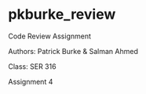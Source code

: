 # pkburke_review
Code Review Assignment

Authors: Patrick Burke & Salman Ahmed

Class: SER 316

Assignment 4

